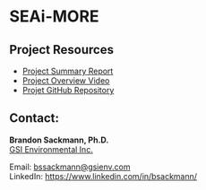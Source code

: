 # SEAi-MORE

## Project Resources
* [Project Summary Report](https://github.com/bssackmann/SEAi-MORE/blob/main/SEAi-MORE_OpenCV_ProjectSummary.pdf)
* [Project Overview Video](https://youtu.be/2k7T60f-Cc8)
* [Projet GitHub Repository](https://github.com/bssackmann/SEAi-MORE)

## Contact:
**Brandon Sackmann, Ph.D.**  
[GSI Environmental Inc.](https://www.gsi-net.com/en/)

Email:    bssackmann@gsienv.com  
LinkedIn: https://www.linkedin.com/in/bsackmann/
